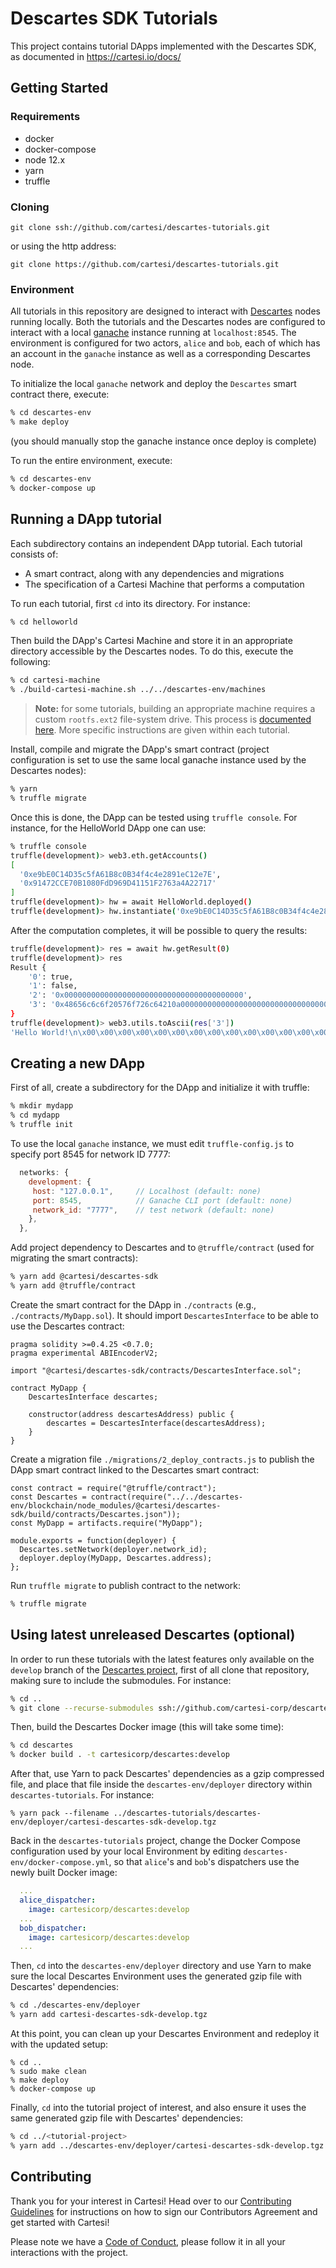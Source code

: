 # Descartes SDK Tutorials

This project contains tutorial DApps implemented with the Descartes SDK, as documented in https://cartesi.io/docs/

## Getting Started

### Requirements

- docker
- docker-compose
- node 12.x
- yarn
- truffle

### Cloning

```
git clone ssh://github.com/cartesi/descartes-tutorials.git
```
or using the http address:
```
git clone https://github.com/cartesi/descartes-tutorials.git
```

### Environment

All tutorials in this repository are designed to interact with [Descartes](https://github.com/cartesi/descartes) nodes running locally.
Both the tutorials and the Descartes nodes are configured to interact with a local [ganache](https://github.com/trufflesuite/ganache-cli) instance running at `localhost:8545`. The environment is configured for two actors, `alice` and `bob`, each of which has an account in the `ganache` instance as well as a corresponding Descartes node.

To initialize the local `ganache` network and deploy the `Descartes` smart contract there, execute:
```bash
% cd descartes-env
% make deploy
```
(you should manually stop the ganache instance once deploy is complete)

To run the entire environment, execute:
```bash
% cd descartes-env
% docker-compose up
```


## Running a DApp tutorial

Each subdirectory contains an independent DApp tutorial. Each tutorial consists of:
- A smart contract, along with any dependencies and migrations
- The specification of a Cartesi Machine that performs a computation

To run each tutorial, first `cd` into its directory. For instance:
```bash
% cd helloworld
```

Then build the DApp's Cartesi Machine and store it in an appropriate directory accessible by the Descartes nodes. To do this, execute the following:
```bash
% cd cartesi-machine
% ./build-cartesi-machine.sh ../../descartes-env/machines
```
> **Note:** for some tutorials, building an appropriate machine requires a custom `rootfs.ext2` file-system drive. This process is [documented here](https://docs.cartesi.io/machine/target/linux#the-root-file-system). More specific instructions are given within each tutorial.

Install, compile and migrate the DApp's smart contract (project configuration is set to use the same local ganache instance used by the Descartes nodes):
```bash
% yarn
% truffle migrate
```

Once this is done, the DApp can be tested using `truffle console`. For instance, for the HelloWorld DApp one can use:
```bash
% truffle console
truffle(development)> web3.eth.getAccounts()
[
  '0xe9bE0C14D35c5fA61B8c0B34f4c4e2891eC12e7E',
  '0x91472CCE70B1080FdD969D41151F2763a4A22717'
]
truffle(development)> hw = await HelloWorld.deployed()
truffle(development)> hw.instantiate('0xe9bE0C14D35c5fA61B8c0B34f4c4e2891eC12e7E', '0x91472CCE70B1080FdD969D41151F2763a4A22717')
```

After the computation completes, it will be possible to query the results:
```bash
truffle(development)> res = await hw.getResult(0)
truffle(development)> res
Result {
    '0': true,
    '1': false,
    '2': '0x0000000000000000000000000000000000000000',
    '3': '0x48656c6c6f20576f726c64210a00000000000000000000000000000000000000'
}
truffle(development)> web3.utils.toAscii(res['3'])
'Hello World!\n\x00\x00\x00\x00\x00\x00\x00\x00\x00\x00\x00\x00\x00\x00\x00\x00\x00\x00\x00'
```

## Creating a new DApp

First of all, create a subdirectory for the DApp and initialize it with truffle:
```bash
% mkdir mydapp
% cd mydapp
% truffle init
```

To use the local `ganache` instance, we must edit `truffle-config.js` to specify port 8545 for network ID 7777:
```javascript
  networks: {
    development: {
     host: "127.0.0.1",     // Localhost (default: none)
     port: 8545,            // Ganache CLI port (default: none)
     network_id: "7777",    // test network (default: none)
    },
  },
```

Add project dependency to Descartes and to `@truffle/contract` (used for migrating the smart contracts):
```bash
% yarn add @cartesi/descartes-sdk
% yarn add @truffle/contract
```

Create the smart contract for the DApp in `./contracts` (e.g., `./contracts/MyDapp.sol`). It should import `DescartesInterface` to be able to use the Descartes contract:
```sol
pragma solidity >=0.4.25 <0.7.0;
pragma experimental ABIEncoderV2;

import "@cartesi/descartes-sdk/contracts/DescartesInterface.sol";

contract MyDapp {
    DescartesInterface descartes;

    constructor(address descartesAddress) public {
        descartes = DescartesInterface(descartesAddress);
    }
}
```

Create a migration file `./migrations/2_deploy_contracts.js` to publish the DApp smart contract linked to the Descartes smart contract:
```sol
const contract = require("@truffle/contract");
const Descartes = contract(require("../../descartes-env/blockchain/node_modules/@cartesi/descartes-sdk/build/contracts/Descartes.json"));
const MyDapp = artifacts.require("MyDapp");

module.exports = function(deployer) {
  Descartes.setNetwork(deployer.network_id);
  deployer.deploy(MyDapp, Descartes.address);
};
```

Run `truffle migrate` to publish contract to the network:
```bash
% truffle migrate
```


## Using latest unreleased Descartes (optional)

In order to run these tutorials with the latest features only available on the `develop` branch of the [Descartes project](https://github.com/cartesi-corp/descartes), first of all clone that repository, making sure to include the submodules. For instance:

```bash
% cd ..
% git clone --recurse-submodules ssh://github.com/cartesi-corp/descartes.git
```

Then, build the Descartes Docker image (this will take some time):

```bash
% cd descartes
% docker build . -t cartesicorp/descartes:develop
```

After that, use Yarn to pack Descartes' dependencies as a gzip compressed file, and place that file inside the `descartes-env/deployer` directory within `descartes-tutorials`. For instance:

```
% yarn pack --filename ../descartes-tutorials/descartes-env/deployer/cartesi-descartes-sdk-develop.tgz
```

Back in the `descartes-tutorials` project, change the Docker Compose configuration used by your local Environment by editing `descartes-env/docker-compose.yml`, so that `alice`'s and `bob`'s dispatchers use the newly built Docker image:

```yml
  ...
  alice_dispatcher:
    image: cartesicorp/descartes:develop
  ...
  bob_dispatcher:
    image: cartesicorp/descartes:develop
  ...
```

Then, `cd` into the `descartes-env/deployer` directory and use Yarn to make sure the local Descartes Environment uses the generated gzip file with Descartes' dependencies:

```bash
% cd ./descartes-env/deployer
% yarn add cartesi-descartes-sdk-develop.tgz
```

At this point, you can clean up your Descartes Environment and redeploy it with the updated setup:

```
% cd ..
% sudo make clean
% make deploy
% docker-compose up
```

Finally, `cd` into the tutorial project of interest, and also ensure it uses the same generated gzip file with Descartes' dependencies:

```bash
% cd ../<tutorial-project>
% yarn add ../descartes-env/deployer/cartesi-descartes-sdk-develop.tgz
```

## Contributing

Thank you for your interest in Cartesi! Head over to our [Contributing Guidelines](CONTRIBUTING.md) for instructions on how to sign our Contributors Agreement and get started with Cartesi!

Please note we have a [Code of Conduct](CODE_OF_CONDUCT.md), please follow it in all your interactions with the project.

